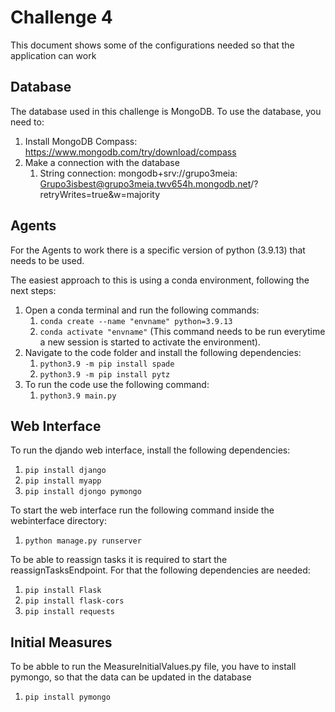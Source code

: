 # Challenge 4

This document shows some of the configurations needed so that the application can work

## Database

The database used in this challenge is MongoDB. To use the database, you need to:

1. Install MongoDB Compass: https://www.mongodb.com/try/download/compass
2. Make a connection with the database
    1. String connection: mongodb+srv://grupo3meia:
       Grupo3isbest@grupo3meia.twv654h.mongodb.net/?retryWrites=true&w=majority

## Agents

For the Agents to work there is a specific version of python (3.9.13) that needs to be used.

The easiest approach to this is using a conda environment, following the next steps:

1. Open a conda terminal and run the following commands:
    1. ```conda create --name "envname" python=3.9.13```
    2. ```conda activate "envname"``` (This command needs to be run everytime a new session is started to activate the
       environment).
2. Navigate to the code folder and install the following dependencies:
    1. ```python3.9 -m pip install spade```
    2. ```python3.9 -m pip install pytz```
3. To run the code use the following command:
    1. ```python3.9 main.py```

## Web Interface

To run the djando web interface, install the following dependencies:

1. ```pip install django```
2. ```pip install myapp```
3. ```pip install djongo pymongo```

To start the web interface run the following command inside the webinterface directory:

1. ```python manage.py runserver```

To be able to reassign tasks it is required to start the reassignTasksEndpoint. For that the following dependencies are
needed:

1. ```pip install Flask```
2. ```pip install flask-cors```
3. ```pip install requests ```

## Initial Measures

To be abble to run the MeasureInitialValues.py file, you have to install pymongo, so that the data can be updated in the
database

1. ```pip install pymongo```
